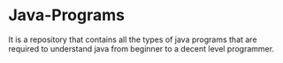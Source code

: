 # Java-Programs
It is a repository that contains all the types of java programs that are required to understand java from beginner to a decent level programmer.
